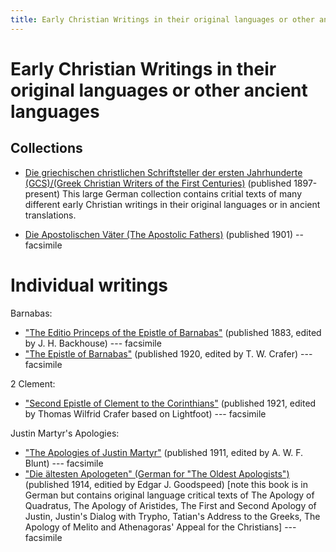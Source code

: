 ```yaml
---
title: Early Christian Writings in their original languages or other ancient languages
---
```


# Early Christian Writings in their original languages or other ancient languages

## Collections

* [Die griechischen christlichen Schriftsteller der ersten Jahrhunderte (GCS)/(Greek Christian Writers of the First Centuries)](https://bibelexegese.bbaw.de/publikationsreihen/gcs/) (published 1897-present) This large German collection contains critial texts of many different early Christian writings in their original languages or in ancient translations.

* [Die Apostolischen Väter (The Apostolic Fathers)](https://archive.org/details/dieapostolischen00clem) (published 1901) -- facsimile

# Individual writings

Barnabas:
* ["The Editio Princeps of the Epistle of Barnabas"](https://archive.org/details/editioprincepsof00barn) (published 1883, edited by J. H. Backhouse) --- facsimile
* ["The Epistle of Barnabas"](https://hdl.handle.net/2027/njp.32101055428948) (published 1920, edited by T. W. Crafer) --- facsimile

2 Clement:
* ["Second Epistle of Clement to the Corinthians"](https://archive.org/details/secondepistleofc00clemuoft) (published 1921, edited by Thomas Wilfrid Crafer based on Lightfoot) --- facsimile

Justin Martyr's Apologies:
* ["The Apologies of Justin Martyr"](https://archive.org/details/apologiesofjust00just) (published 1911, edited by A. W. F. Blunt) --- facsimile
* ["Die ältesten Apologeten" (German for "The Oldest Apologists")](http://files.xpian.info/diealtestenapologeten.pdf) (published 1914, editied by Edgar J. Goodspeed) [note this book is in German but contains original language critical texts of The Apology of Quadratus, The Apology of Aristides, The First and Second Apology of Justin, Justin's Dialog with Trypho, Tatian's Address to the Greeks, The Apology of Melito and Athenagoras' Appeal for the Christians] --- facsimile

